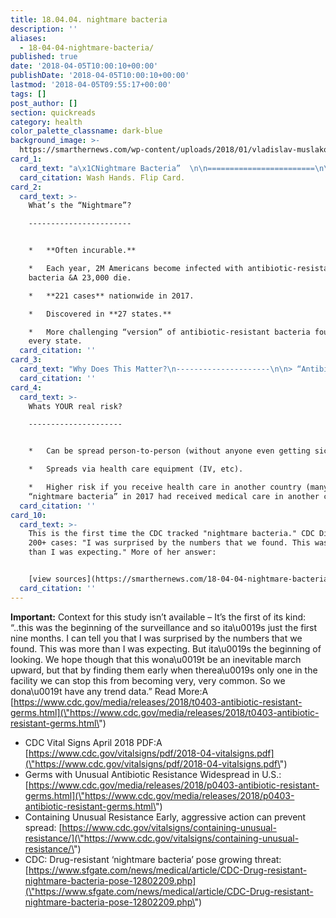 ```yaml
---
title: 18.04.04. nightmare bacteria
description: ''
aliases:
  - 18-04-04-nightmare-bacteria/
published: true
date: '2018-04-05T10:00:10+00:00'
publishDate: '2018-04-05T10:00:10+00:00'
lastmod: '2018-04-05T09:55:17+00:00'
tags: []
post_author: []
section: quickreads
category: health
color_palette_classname: dark-blue
background_image: >-
  https://smarthernews.com/wp-content/uploads/2018/01/vladislav-muslakov-261627-360x360.jpg
card_1:
  card_text: "a\x1CNightmare Bacteria”  \n\n========================\n\nCDC: 200+ Cases  \n\n------------------\n\nDid you know one in 10 people have NO symptoms, but are walking around with a hard-to-treat germ?\n\nWash Hands. Flip Card."
  card_citation: Wash Hands. Flip Card.
card_2:
  card_text: >-
    What’s the “Nightmare”?

    -----------------------


    *   **Often incurable.**

    *   Each year, 2M Americans become infected with antibiotic-resistant
    bacteria &A 23,000 die.

    *   **221 cases** nationwide in 2017.

    *   Discovered in **27 states.**

    *   More challenging “version” of antibiotic-resistant bacteria found in
    every state.
  card_citation: ''
card_3:
  card_text: "Why Does This Matter?\n---------------------\n\n> “Antibiotic germs can spread like wildfire.a\x1D\n> \n> CDC, \"Containing Unusual Resistance\", April 3, 2018 explaining why it could quickly becomes a public health emergency \\*if\\* the government is unable to contain the germs."
  card_citation: ''
card_4:
  card_text: >-
    Whats YOUR real risk?

    ---------------------


    *   Can be spread person-to-person (without anyone even getting sick).

    *   Spreads via health care equipment (IV, etc).

    *   Higher risk if you receive health care in another country (many with
    “nightmare bacteria” in 2017 had received medical care in another country).
  card_citation: ''
card_10:
  card_text: >-
    This is the first time the CDC tracked "nightmare bacteria." CDC Dir. on the
    200+ cases: "I was surprised by the numbers that we found. This was more
    than I was expecting." More of her answer:


    [view sources](https://smarthernews.com/18-04-04-nightmare-bacteria/)
  card_citation: ''
---
```

**Important:** Context for this study isn’t available – It’s the first of its kind: “..this was the beginning of the surveillance and so ita\\u0019s just the first nine months. I can tell you that I was surprised by the numbers that we found. This was more than I was expecting. But ita\\u0019s the beginning of looking. We hope though that this wona\\u0019t be an inevitable march upward, but that by finding them early when therea\\u0019s only one in the facility we can stop this from becoming very, very common. So we dona\\u0019t have any trend data.” Read More:A [https://www.cdc.gov/media/releases/2018/t0403-antibiotic-resistant-germs.html](\"https://www.cdc.gov/media/releases/2018/t0403-antibiotic-resistant-germs.html\")

*   CDC Vital Signs April 2018 PDF:A [https://www.cdc.gov/vitalsigns/pdf/2018-04-vitalsigns.pdf](\"https://www.cdc.gov/vitalsigns/pdf/2018-04-vitalsigns.pdf\")
*   Germs with Unusual Antibiotic Resistance Widespread in U.S.: [https://www.cdc.gov/media/releases/2018/p0403-antibiotic-resistant-germs.html](\"https://www.cdc.gov/media/releases/2018/p0403-antibiotic-resistant-germs.html\")
*   Containing Unusual Resistance Early, aggressive action can prevent spread: [https://www.cdc.gov/vitalsigns/containing-unusual-resistance/](\"https://www.cdc.gov/vitalsigns/containing-unusual-resistance/\")
*   CDC: Drug-resistant ‘nightmare bacteria’ pose growing threat: [https://www.sfgate.com/news/medical/article/CDC-Drug-resistant-nightmare-bacteria-pose-12802209.php](\"https://www.sfgate.com/news/medical/article/CDC-Drug-resistant-nightmare-bacteria-pose-12802209.php\")
